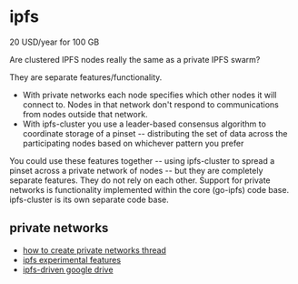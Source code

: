 # ipfs

20 USD/year for 100 GB

Are clustered IPFS nodes really the same as a private IPFS swarm?

They are separate features/functionality.

- With private networks each node specifies which other nodes it will connect to. Nodes in that network don't respond to communications from nodes outside that network.
- With ipfs-cluster you use a leader-based consensus algorithm to coordinate storage of a pinset -- distributing the set of data across the participating nodes based on whichever pattern you prefer

You could use these features together -- using ipfs-cluster to spread a pinset across a private network of nodes -- but they are completely separate features. They do not rely on each other. Support for private networks is functionality implemented within the core (go-ipfs) code base. ipfs-cluster is its own separate code base.

## private networks

- [how to create private networks thread](https://discuss.ipfs.io/t/how-to-create-a-private-network-of-ipfs/339/9)
- [ipfs experimental features](https://github.com/ipfs/go-ipfs/blob/master/docs/experimental-features.md#private-networks)
- [ipfs-driven google drive](https://discuss.ipfs.io/t/ipfs-driven-equivalent-of-google-drive/824)
